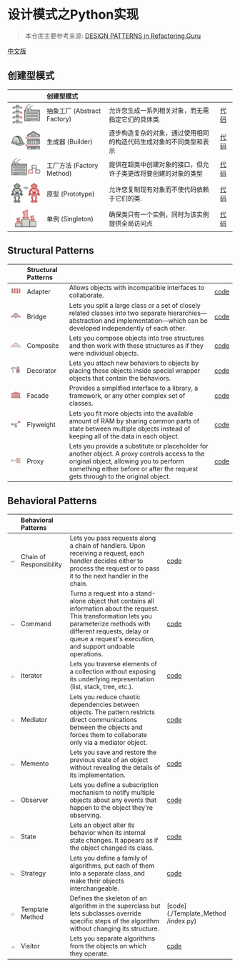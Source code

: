 # 设计模式之Python实现

> 本仓库主要参考来源: [DESIGN PATTERNS in Refactoring.Guru](https://refactoring.guru/design-patterns/python)

[中文版](./README-CN.md)

## 创建型模式 

| |创建型模式|||
|:----|:----|:----|:----|
|![](img/abstract-factory-mini.png) |抽象工厂 (Abstract Factory)| 允许您生成一系列相关对象，而无需指定它们的具体类. | [代码](./abstract_factory/index.py)|
|![](img/builder-mini.png) |生成器 (Builder) | 逐步构造复杂的对象，通过使用相同的构造代码生成对象的不同类型和表示 | [代码](./builder/index.py)|
|![](img/factory-method-mini.png) | 工厂方法 (Factory Method) | 提供在超类中创建对象的接口，但允许子类更改将要创建的对象的类型 | [代码](./factory/index.py)
|![](img/prototype-mini.png) |原型 (Prototype) | 允许您复制现有对象而不使代码依赖于它们的类.|[代码](./prototype/index.py)|
|![](img/singleton-mini.png) |单例 (Singleton) | 确保类只有一个实例，同时为该实例提供全局访问点 | [代码](./singleton/index.py)|


## Structural Patterns

| |Structural Patterns|||
|:----|:----|:----|:----|
|![](img/adapter-mini.png) | Adapter | Allows objects with incompatible interfaces to collaborate. |[code](./adapter/index.py)|
|![](img/bridge-mini.png) | Bridge | Lets you split a large class or a set of closely related classes into two separate hierarchies—abstraction and implementation—which can be developed independently of each other.|[code](./Bridge/index.py)|
|![](img/composite-mini.png) | Composite | Lets you compose objects into tree structures and then work with these structures as if they were individual objects.|[code](./Composite/index.py)|
|![](img/decorator-mini.png) | Decorator | Lets you attach new behaviors to objects by placing these objects inside special wrapper objects that contain the behaviors.|[code](./Decorator/index.py)|
|![](img/facade-mini.png) | Facade | Provides a simplified interface to a library, a framework, or any other complex set of classes.|[code](./Facade/index.py)|
|![](img/flyweight-mini.png) | Flyweight | Lets you fit more objects into the available amount of RAM by sharing common parts of state between multiple objects instead of keeping all of the data in each object.|[code](./Flyweight/index.py)|
|![](img/proxy-mini.png) | Proxy | Lets you provide a substitute or placeholder for another object. A proxy controls access to the original object, allowing you to perform something either before or after the request gets through to the original object.|[code](./Proxy/index.py)|


## Behavioral Patterns

| |Behavioral Patterns|||
|:----|:----|:----|:----|
|![](/img/chain-of-responsibility-mini.png) | Chain of Responsibility | Lets you pass requests along a chain of handlers. Upon receiving a request, each handler decides either to process the request or to pass it to the next handler in the chain. |[code](./Chain/index.py)|
|![](img/command-mini.png) | Command | Turns a request into a stand-alone object that contains all information about the request. This transformation lets you parameterize methods with different requests, delay or queue a request's execution, and support undoable operations.|[code](./Command/index.py)|
|![](img/iterator-mini.png) | Iterator | Lets you traverse elements of a collection without exposing its underlying representation (list, stack, tree, etc.).|[code](./Iterator/index.py)|
|![](img/mediator-mini.png) | Mediator |Lets you reduce chaotic dependencies between objects. The pattern restricts direct communications between the objects and forces them to collaborate only via a mediator object. |[code](./Mediator/index.py)|
|![](img/memento-mini.png) | Memento | Lets you save and restore the previous state of an object without revealing the details of its implementation.|[code](./Memento/index.py)|
|![](img/observer-mini.png) | Observer | Lets you define a subscription mechanism to notify multiple objects about any events that happen to the object they're observing.|[code](./Observer/index.py)|
|![](img/state-mini.png) | State | Lets an object alter its behavior when its internal state changes. It appears as if the object changed its class.|[code](./State/index.py)|
|![](img/strategy-mini.png) | Strategy | Lets you define a family of algorithms, put each of them into a separate class, and make their objects interchangeable.|[code](./Strategy/index.py)|
|![](img/template-method-mini.png) | Template Method  | Defines the skeleton of an algorithm in the superclass but lets subclasses override specific steps of the algorithm without changing its structure.|[code](./Template_Method /index.py)|
|![](img/visitor-mini.png) | Visitor | Lets you separate algorithms from the objects on which they operate.|[code](./Visitor/index.py)|
